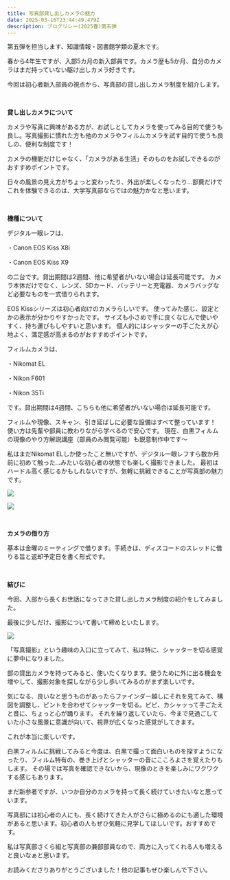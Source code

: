 ```yaml
---
title: 写真部貸し出しカメラの魅力
date: 2025-03-16T23:44:49.479Z
description: ブログリレー(2025春)第五弾
---
```

第五弾を担当します、知識情報・図書館学類の夏木です。

春から4年生ですが、入部5カ月の新入部員です。カメラ歴も5か月、自分のカメラはまだ持っていない駆け出しカメラ好きです。

今回は初心者新入部員の視点から、写真部の貸し出しカメラ制度を紹介します。

<br/>

**貸し出しカメラについて**

カメラや写真に興味がある方が、お試しとしてカメラを使ってみる目的で使うも良し。写真撮影に慣れた方も他のカメラやフィルムカメラを試す目的で使うも良しの、便利な制度です！

カメラの機能だけじゃなく、「カメラがある生活」そのものをお試しできるのがおすすめポイントです。

日々の風景の見え方がちょっと変わったり、外出が楽しくなったり...部費だけでこれを体験できるのは、大学写真部ならではの魅力かなと思います。


<br/>

**機種について**


デジタル一眼レフは、


・Canon EOS Kiss X8i


・Canon EOS Kiss X9


の二台です。貸出期間は2週間、他に希望者がいない場合は延長可能です。
カメラ本体だけでなく、レンズ、SDカード、バッテリーと充電器、カメラバッグなど必要なものを一式借りられます。

EOS Kissシリーズは初心者向けのカメラらしいです。
使ってみた感じ、設定とかの表示が分かりやすかったです。
サイズも小さめで手に良くなじんで使いやすく、持ち運びもしやすいと思います。
個人的にはシャッターの手ごたえが心地よく、満足感が高まるのがおすすめポイントです。

フィルムカメラは、


・Nikomat EL


・Nikon F601


・Nikon 35Ti


です。貸出期間は4週間、こちらも他に希望者がいない場合は延長可能です。

フィルムや現像、スキャン、引き延ばしに必要な設備はすべて整っています！
使い方は先輩や部員に教わりながら学べるので安心です。
現在、白黒フィルムの現像のやり方解説講座（部員のみ閲覧可能）も鋭意制作中です〜

私はまだNikomat ELしか使ったこと無いですが、デジタル一眼レフすら数か月前に初めて触った...みたいな初心者の状態でも楽しく撮影できました。
最初はハードル高く感じるかもしれないですが、気軽に挑戦できることが写真部の魅力です。

![](/img/relay2025spring0501.jpg)



![](/img/relay2025spring0502.jpg)

<br/>

**カメラの借り方**

基本は金曜のミーティングで借ります。手続きは、ディスコードのスレッドに借りる旨と返却予定日を書く形式です。

<br/>

**結びに**

今回、入部から長くお世話になってきた貸し出しカメラ制度の紹介をしてみました。

最後に少しだけ、撮影について書いて締めといたします。


![](/img/relay2025spring0503.jpg)

「写真撮影」という趣味の入口に立ってみて、私は特に、シャッターを切る感覚に夢中になりました。

部の貸出カメラを持ってみると、使いたくなります。使うために外に出る機会を増やして、撮影対象を探しながら少し歩いてみるのがまず楽しいです。

気になる、良いなと思うものがあったらファインダー越しにそれを見てみて、構図を調整し、ピントを合わせてシャッターを切る。ピピ、カシャッって手ごたえと音に、ちょっと心が踊ります。
それを繰り返していたら、今まで見過ごしていた小さな風景に意識が向いて、視界が広くなった感覚がしてきます。

これが本当に楽しいです。

白黒フィルムに挑戦してみると今度は、白黒で撮って面白いものを探すようになったり、フィルム特有の、巻き上げとシャッターの音にこころよさを覚えたりもします。
その場では写真を確認できないから、現像のときを楽しみにワクワクする感じもあります。

まだ新参者ですが、いつか自分のカメラを持って長く続けていきたいなと思っています。

写真部には初心者の人にも、長く続けてきた人がさらに極めるのにも適した環境があると思います。初心者の人もぜひ気軽に見学してほしいです。おすすめです。

私は写真部さくら組と写真部の兼部部員なので、両方に入ってくれる人も増えると良いなぁと思います。

お読みくださりありがとうございました！他の記事もぜひ楽しんで下さい。

